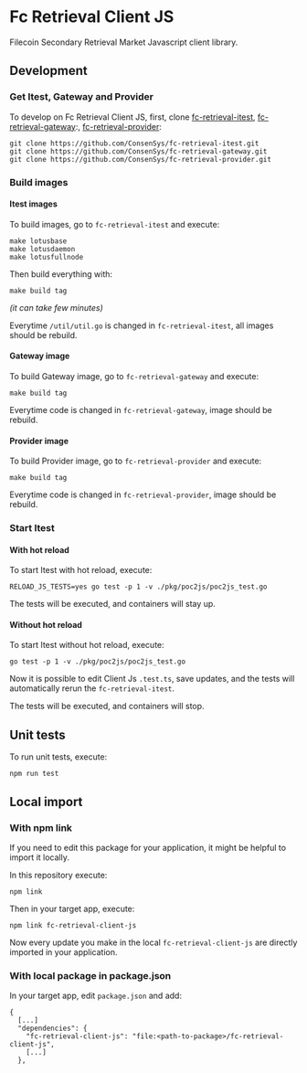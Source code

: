 # Fc Retrieval Client JS

Filecoin Secondary Retrieval Market Javascript client library.

## Development

### Get Itest, Gateway and Provider

To develop on Fc Retrieval Client JS, first, clone [fc-retrieval-itest](https://github.com/ConsenSys/fc-retrieval-itest), [fc-retrieval-gateway](https://github.com/ConsenSys/fc-retrieval-gateway):, [fc-retrieval-provider](https://github.com/ConsenSys/fc-retrieval-provider):

```
git clone https://github.com/ConsenSys/fc-retrieval-itest.git
git clone https://github.com/ConsenSys/fc-retrieval-gateway.git
git clone https://github.com/ConsenSys/fc-retrieval-provider.git
```

### Build images

#### Itest images

To build images, go to `fc-retrieval-itest` and execute:

```
make lotusbase
make lotusdaemon
make lotusfullnode
```

Then build everything with:

```
make build tag
```

<i>(it can take few minutes)</i>

Everytime `/util/util.go` is changed in `fc-retrieval-itest`, all images should be rebuild.

#### Gateway image

To build Gateway image, go to `fc-retrieval-gateway` and execute:

```
make build tag
```

Everytime code is changed in `fc-retrieval-gateway`, image should be rebuild.

#### Provider image

To build Provider image, go to `fc-retrieval-provider` and execute:

```
make build tag
```

Everytime code is changed in `fc-retrieval-provider`, image should be rebuild.

### Start Itest

#### With hot reload

To start Itest with hot reload, execute:

```
RELOAD_JS_TESTS=yes go test -p 1 -v ./pkg/poc2js/poc2js_test.go
```

The tests will be executed, and containers will stay up.

#### Without hot reload

To start Itest without hot reload, execute:

```
go test -p 1 -v ./pkg/poc2js/poc2js_test.go
```

Now it is possible to edit Client Js `.test.ts`, save updates, and the tests will automatically rerun the `fc-retrieval-itest`.

The tests will be executed, and containers will stop.

## Unit tests

To run unit tests, execute:

```
npm run test
```

## Local import

### With npm link

If you need to edit this package for your application, it might be helpful to import it locally.

In this repository execute:

```
npm link
```

Then in your target app, execute:

```
npm link fc-retrieval-client-js
```

Now every update you make in the local `fc-retrieval-client-js` are directly imported in your application.

### With local package in package.json

In your target app, edit `package.json` and add:

```
{
  [...]
  "dependencies": {
    "fc-retrieval-client-js": "file:<path-to-package>/fc-retrieval-client-js",
    [...]
  },
```
